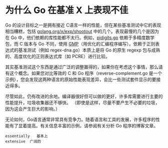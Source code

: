 # 为什么 Go 在基准 X 上表现不佳

Go 的设计目标之一是拥有接近 C语言一样的性能，但在某些基准测试中它的表现相当糟糕，包括 [golang.org/x/exp/shootout](https://go.googlesource.com/exp/+/master/shootout/) 中的几个。表现最慢的几个是因为在 Go 中，他们依赖的库性能都不太行。例如，[pidigits.go](https://go.googlesource.com/exp/+/master/shootout/pidigits.go) 依赖于多精度数学包，而 C 版本与 Go 不同，使用 [GMP](https://gmplib.org/)（用优化的汇编程序编写）。依赖于正则表达式的基准测试（例如 regex-dna.go）本质上是将 Go 的原生 regexp 包与成熟的、高度优化的正则表达式库（如 PCRE）进行比较。

其实基准测试这个东西是通过广泛的调整赢得的，如果你在考虑这个事情，那么请有这个概念。如果您对比等效的 C 和 Go 程序（reverse-complement.go 是一个示例），您会发现这两种语言的原始性能表现差异，会比一些测试套件显示的要接近得多。

尽管如此，仍有改进的余地。编译器很好但可以做的更好，许多库需要进行主要的性能提升，垃圾收集器还不够快。 （即使是这样，尽量不要产生不必要的垃圾，因为这会产生巨大的影响。）

无论如何，Go语言通常非常具有竞争力。随着语言和工具的发展，许多程序的性能有了显着提高。有关信息丰富的示例，请参阅有关分析 Go 程序的博客文章。

```
essentially   基本上
extensive  广阔的
```

